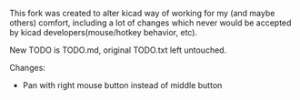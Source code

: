 This fork was created to alter kicad way of working for my (and maybe others)
comfort, including a lot of changes which never would be accepted by kicad
developers(mouse/hotkey behavior, etc).

New TODO is TODO.md, original TODO.txt left untouched.

Changes:
 - Pan with right mouse button instead of middle button

